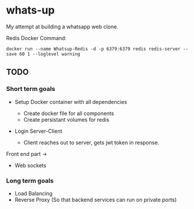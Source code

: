 # whats-up

My attempt at building a whatsapp web clone.


Redis Docker Command:

```docker run --name Whatsup-Redis -d -p 6379:6379 redis redis-server --save 60 1 --loglevel warning``` 


## TODO
### Short term goals
- Setup Docker container with all dependencies
    - Create docker file for all components
    - Create persistant volumes for redis

- Login Server-Client
    - Client reaches out to server, gets jwt token in response.

Front end part ->
- Web sockets

### Long term goals
- Load Balancing
- Reverse Proxy (So that backend services can run on private ports)